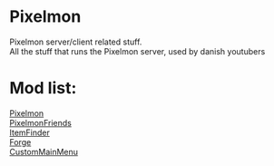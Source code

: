 # Pixelmon
Pixelmon server/client related stuff.<br />
All the stuff that runs the Pixelmon server, used by danish youtubers <br />
# Mod list:
[Pixelmon](http://pixelmonmod.com) <br />
[PixelmonFriends](http://pixelmonmod.com/wiki/index.php?title=Pixelmon_Friends) <br />
[ItemFinder](http://pixelmonmod.com/wiki/index.php?title=ItemFinder_(sidemod)) <br />
[Forge](http://files.minecraftforge.net/maven/net/minecraftforge/forge/1.8-11.14.3.1542/forge-1.8-11.14.3.1542-universal.jar) <br />
[CustomMainMenu](http://minecraft.curseforge.com/projects/custom-main-menu)<br />
